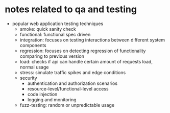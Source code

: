 # notes related to qa and testing

- popular web application testing techniques
  - smoke: quick sanity check
  - functional: functional spec driven
  - integration: focuses on testing interactions between different system components
  - regression: focuses on detecting regression of functionality comparing to previous version
  - load: checks if api can handle certain amount of requests load, normal usage
  - stress: simulate traffic spikes and edge conditions
  - security
    - authentication and authorization scenarios
    - resource-level/functional-level access
    - code injection
    - logging and monitoring
  - fuzz-testing: random or unpredictable usage

